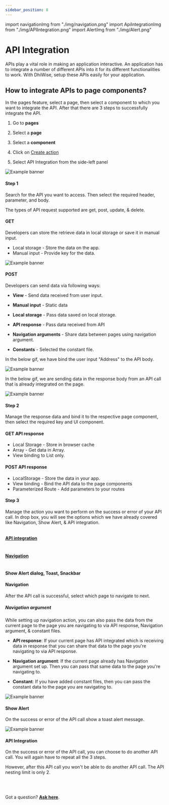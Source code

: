 ```yaml
---
sidebar_position: 8
---
```


import navigationImg from "./img/navigation.png"
import ApiIntegrationImg from "./img/APIIntegration.png"
import AlertImg from "./img/Alert.png"

# API Integration

APIs play a vital role in making an application interactive. An application has to integrate a number of different APIs into it for its different functionalities to work. With DhiWise, setup these APIs easily for your application.

## How to integrate APIs to page components?

In the pages feature, select a page, then select a component to which you want to integrate the API. After that there are 3 steps to successfully integrate the API. 

1. Go to **pages** 

2. Select a **page**

3. Select a **component**

4. Click on <a href="/docs/react/create-action">Create action</a>

5. Select API Integration from the side-left panel


![Example banner](./img/api-integration.gif)

#### Step 1

Search for the API you want to access. Then select the required header, parameter, and body.

The types of API request supported are get, post, update, & delete.

#### GET

Developers can store the retrieve data in local storage or save it in manual input.

- Local storage - Store the data on the app.
- Manual input - Provide key for the data.

![Example banner](./img/get-method.gif)


#### POST

Developers can send data via following ways:

- **View** - Send data received from user input.

- **Manual input** - Static data

- **Local storage** - Pass data saved on local storage.

- **API response** - Pass data received from API

- **Navigation arguments** - Share data between pages using navigation argument.

- **Constants** - Selected the constant file.

In the below gif, we have bind the user input "Address" to the API body.

![Example banner](./img/post-method.gif)


In the below gif, we are sending data in the response body from an API call that is already integrated on the page.

![Example banner](./img/api-1.png)

#### Step 2

Manage the response data and bind it to the respective page component, then select the required key and UI component.

#### GET API response

- Local Storage - Store in browser cache
- Array - Get data in Array.
- View binding to List only.


#### POST API response

- LocalStorage - Store the data in your app.
- View binding - Bind the API data to the page components
- Parameterized Route -  Add parameters to your routes


#### Step 3
Manage the action you want to perform on the success or error of your API call. In drop box, you will see the options which we have already covered like Navigation, Show Alert, & API integration.


<div className="grid grid-cols-3 gap-20">
      <a className="Card" href="/docs/react/api-integration">
        <img src={ApiIntegrationImg} alt="" />
        <h4>API integration</h4>
      </a>
      <a className="Card" href="/docs/react/navigation">
        <img src={navigationImg} alt="" />
        <h4>Navigation</h4>
      </a>
      <div className="Card">
        <img src={AlertImg} alt="" />
        <h4>Show Alert dialog, Toast, Snackbar</h4>
      </div>
</div>

#### Navigation

After the API call is successful, select which page to navigate to next. 

##### Navigation argument

While setting up navigation action, you can also pass the data from the current page to the page you are navigating to via API response, Navigation argument, & constant files. 

- **API response**: If your current page has API integrated which is receiving data in response that you can share that data to the page you're navigating to via API response. 

- **Navigation argument**: If the current page already has Navigation argument set up. Then you can pass that same data to the page you're navigating to.

- **Constant**: If you have added constant files, then you can pass the constant data to the page you are navigating to.


![Example banner](./img/on-success-navigation.gif)

#### Show Alert

On the success or error of the API call show a toast alert message.

![Example banner](./img/on-success-show-alert.png)


#### API Integration

On the success or error of the API call, you can choose to do another API call. You will again have to repeat all the 3 steps. 

However, after this API call you won't be able to do another API call. The API nesting limit is only 2.

<br/><br/>

Got a question? [**Ask here**](https://discord.com/invite/rFMnCG5MZ7).